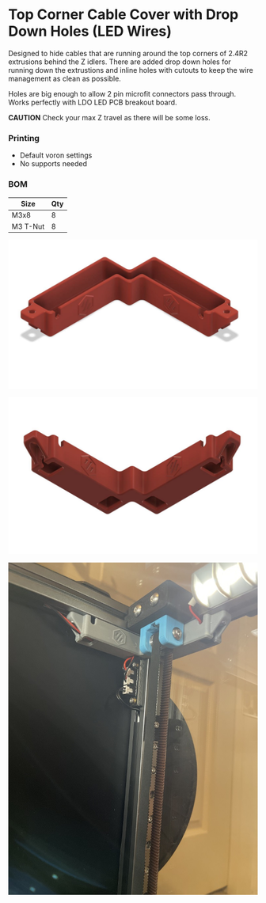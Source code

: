 # Top Corner Cable Cover with Drop Down Holes (LED Wires)
Designed to hide cables that are running around the top corners of 2.4R2 extrusions behind the Z idlers. There are added drop down holes for running down the extrustions and inline holes with cutouts to keep the wire management as clean as possible.

Holes are big enough to allow 2 pin microfit connectors pass through. Works perfectly with LDO LED PCB breakout board.

**CAUTION**
Check your max Z travel as there will be some loss.

### Printing
  * Default voron settings
  * No supports needed

### BOM

Size | Qty
--- | ---
M3x8 | 8
M3 T-Nut | 8

![Top Corner Cable Cover](Images/top_corner_cable_cover_with_drop_holes_front.JPG)

![Top Corner Cable Cover](Images/top_corner_cable_cover_with_drop_holes_bottom.JPG)

![Top Corner Cable Cover](Images/top_corner_cable_cover_with_drop_holes_installed.JPG)

